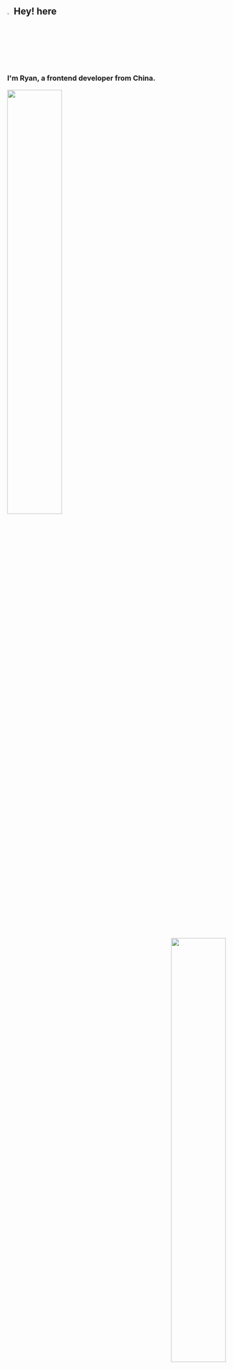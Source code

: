 ## <img src="https://media.giphy.com/media/hvRJCLFzcasrR4ia7z/giphy.gif" width="3%">Hey! here

### I'm Ryan, a frontend developer from China.

<div align="left">
  <img width="50%" src="https://github-readme-stats.vercel.app/api?username=OVYVO&theme=buefy&show_icons=true">
</div>
<div align="right">
  <img width="50%" src="https://github-readme-streak-stats.herokuapp.com/?user=OVYVO&theme=buefy&show_icons=true">
</div>

-   🌏 I come from China
-   🌱 I’m currently learning TS and ThreeJS
-   💬 Ask me about anything related Program
-   🔭 Doing something about open source
-   📝 I regulary write articles on my blog
-   📫 relation me vue12306@163.com


## 🚀 Language And Tools

<div align="center" >
  <img src="https://img.shields.io/badge/-HTML5-E34F26?style=flat-square&logo=html5&logoColor=white" /> 
  <img src="https://img.shields.io/badge/-CSS3-1572B6?style=flat-square&logo=css3" /> 
  <img src="https://img.shields.io/badge/-JavaScript-oringe?style=flat-square&logo=javascript" />
</div>

## Form
[![OVYVO's github activity graph](https://activity-graph.herokuapp.com/graph?username=OVYVO&theme=minimal)](https://github.com/OVYVO)

